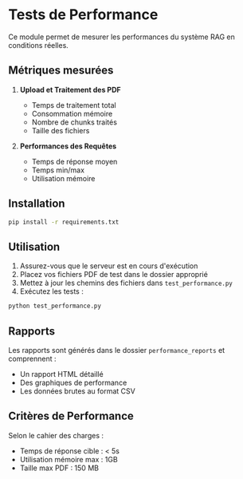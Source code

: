 # Tests de Performance

Ce module permet de mesurer les performances du système RAG en conditions réelles.

## Métriques mesurées

1. **Upload et Traitement des PDF**
   - Temps de traitement total
   - Consommation mémoire
   - Nombre de chunks traités
   - Taille des fichiers

2. **Performances des Requêtes**
   - Temps de réponse moyen
   - Temps min/max
   - Utilisation mémoire

## Installation

```bash
pip install -r requirements.txt
```

## Utilisation

1. Assurez-vous que le serveur est en cours d'exécution
2. Placez vos fichiers PDF de test dans le dossier approprié
3. Mettez à jour les chemins des fichiers dans `test_performance.py`
4. Exécutez les tests :

```bash
python test_performance.py
```

## Rapports

Les rapports sont générés dans le dossier `performance_reports` et comprennent :
- Un rapport HTML détaillé
- Des graphiques de performance
- Les données brutes au format CSV

## Critères de Performance

Selon le cahier des charges :
- Temps de réponse cible : < 5s
- Utilisation mémoire max : 1GB
- Taille max PDF : 150 MB
